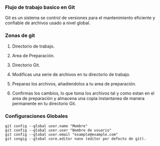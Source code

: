 ### Flujo de trabajo basico en Git

Git es un sistema se control de versiones para el mantenimiento eficiente y confiable de archivos usado a nivel global.

### Zonas de git
1. Directorio de trabajo.
2. Area de Preparación.
3. Directorio Git.

1. Modificas una serie de archivos en tu directorio de trabajo.
2. Preparas los archivos, añadiendolos a tu area de preparación.
3. Confirmas los cambios, lo que toma los archivos tal y como estan en el area de preparación y almacena una copia instantanea de manera permanente en tu directorio Git.

### Configuraciones Globales
````
git config --global user.name "Mombre"
git config --global user.user "Nombre de usuario"
git config --global user.email "example@example.com"
git congig --global core.editor nano (editor por defecto de git).
````
